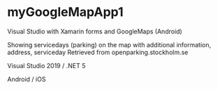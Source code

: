 # myGoogleMapApp1
Visual Studio with Xamarin forms and GoogleMaps (Android)

Showing servicedays (parking) on the map with additional information, address, serviceday
Retrieved from openparking.stockholm.se

Visual Studio 2019 / .NET 5

Android / iOS


